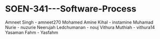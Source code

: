 # SOEN-341---Software-Process
Amneet Singh - amneet270
Mohamed Amine Kihal - instamine
Muhamad Nurie - nuzurie
Neerujah Ledchumanan - nouj
Vithura Muthiah - vithura14
Yasaman Fahm  - Yasfahm
